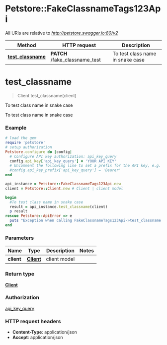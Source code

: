 # Petstore::FakeClassnameTags123Api

All URIs are relative to *http://petstore.swagger.io:80/v2*

Method | HTTP request | Description
------------- | ------------- | -------------
[**test_classname**](FakeClassnameTags123Api.md#test_classname) | **PATCH** /fake_classname_test | To test class name in snake case


# **test_classname**
> Client test_classname(client)

To test class name in snake case

To test class name in snake case

### Example
```ruby
# load the gem
require 'petstore'
# setup authorization
Petstore.configure do |config|
  # Configure API key authorization: api_key_query
  config.api_key['api_key_query'] = 'YOUR API KEY'
  # Uncomment the following line to set a prefix for the API key, e.g. 'Bearer' (defaults to nil)
  #config.api_key_prefix['api_key_query'] = 'Bearer'
end

api_instance = Petstore::FakeClassnameTags123Api.new
client = Petstore::Client.new # Client | client model

begin
  #To test class name in snake case
  result = api_instance.test_classname(client)
  p result
rescue Petstore::ApiError => e
  puts "Exception when calling FakeClassnameTags123Api->test_classname: #{e}"
end
```

### Parameters

Name | Type | Description  | Notes
------------- | ------------- | ------------- | -------------
 **client** | [**Client**](Client.md)| client model | 

### Return type

[**Client**](Client.md)

### Authorization

[api_key_query](../README.md#api_key_query)

### HTTP request headers

 - **Content-Type**: application/json
 - **Accept**: application/json



